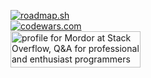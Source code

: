 [![roadmap.sh](https://api.roadmap.sh/v1-badge/tall/6463fba1410780a6d9b65277?variant=dark)](https://roadmap.sh) <br/>
[![codewars.com](https://www.codewars.com/users/Mordorrr/badges/large)](https://www.codewars.com/users/Mordorrr/)<br/>
<a href="https://stackoverflow.com/users/19511737/mordor"><img src="https://stackoverflow.com/users/flair/19511737.png" width="208" height="58" alt="profile for Mordor at Stack Overflow, Q&amp;A for professional and enthusiast programmers" title="profile for Mordor at Stack Overflow, Q&amp;A for professional and enthusiast programmers"></a>
